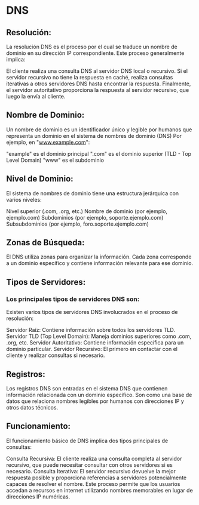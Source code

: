 # DNS
## Resolución:
La resolución DNS es el proceso por el cual se traduce un nombre de dominio en su dirección IP correspondiente. Este proceso generalmente implica:

El cliente realiza una consulta DNS al servidor DNS local o recursivo.
Si el servidor recursivo no tiene la respuesta en caché, realiza consultas iterativas a otros servidores DNS hasta encontrar la respuesta.
Finalmente, el servidor autoritativo proporciona la respuesta al servidor recursivo, que luego la envía al cliente.

## Nombre de Dominio:
 Un nombre de dominio es un identificador único y legible por humanos que representa un dominio en el sistema de nombres de dominio (DNS)
 Por ejemplo, en "www.example.com":
 
 "example" es el dominio principal
 ".com" es el dominio superior (TLD - Top Level Domain)
 "www" es el subdominio

## Nivel de Dominio:
 El sistema de nombres de dominio tiene una estructura jerárquica con varios niveles:
 
 Nivel superior (.com, .org, etc.)
 Nombre de dominio (por ejemplo, ejemplo.com)
 Subdominios (por ejemplo, soporte.ejemplo.com)
 Subsubdominios (por ejemplo, foro.soporte.ejemplo.com)

## Zonas de Búsqueda:
 El DNS utiliza zonas para organizar la información. Cada zona corresponde a un dominio específico y contiene información relevante para ese dominio.

## Tipos de Servidores:
 ### Los principales tipos de servidores DNS son:
  Existen varios tipos de servidores DNS involucrados en el proceso de resolución:
  
  Servidor Raíz: Contiene información sobre todos los servidores TLD.
  Servidor TLD (Top Level Domain): Maneja dominios superiores como .com, .org, etc.
  Servidor Autoritativo: Contiene información específica para un dominio particular.
  Servidor Recursivo: El primero en contactar con el cliente y realizar consultas si necesario.

## Registros:
 Los registros DNS son entradas en el sistema DNS que contienen información relacionada con un dominio específico. Son como una base de datos que relaciona nombres legibles por humanos con direcciones IP y otros datos técnicos.

## Funcionamiento:
El funcionamiento básico de DNS implica dos tipos principales de consultas:

Consulta Recursiva: El cliente realiza una consulta completa al servidor recursivo, que puede necesitar consultar con otros servidores si es necesario.
Consulta Iterativa: El servidor recursivo devuelve la mejor respuesta posible y proporciona referencias a servidores potencialmente capaces de resolver el nombre.
Este proceso permite que los usuarios accedan a recursos en internet utilizando nombres memorables en lugar de direcciones IP numéricas.
